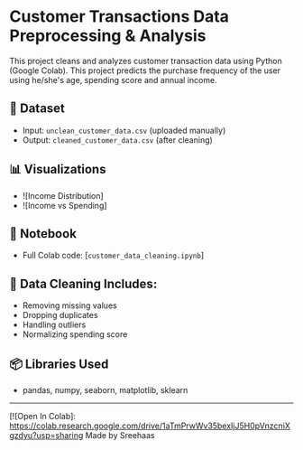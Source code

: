 # Customer Transactions Data Preprocessing & Analysis

This project cleans and analyzes customer transaction data using Python (Google Colab).
This project predicts the purchase frequency of the user using he/she's age, spending score and annual income. 
## 🧪 Dataset
- Input: `unclean_customer_data.csv` (uploaded manually)
- Output: `cleaned_customer_data.csv` (after cleaning)

## 📊 Visualizations
- ![Income Distribution]
- ![Income vs Spending]

## 📒 Notebook
- Full Colab code: [`customer_data_cleaning.ipynb`]

## 🧼 Data Cleaning Includes:
- Removing missing values
- Dropping duplicates
- Handling outliers
- Normalizing spending score

## 📦 Libraries Used
- pandas, numpy, seaborn, matplotlib, sklearn

---


[![Open In Colab]: https://colab.research.google.com/drive/1aTmPrwWv35bexIjJ5H0pVnzcniXgzdyu?usp=sharing
Made by Sreehaas
